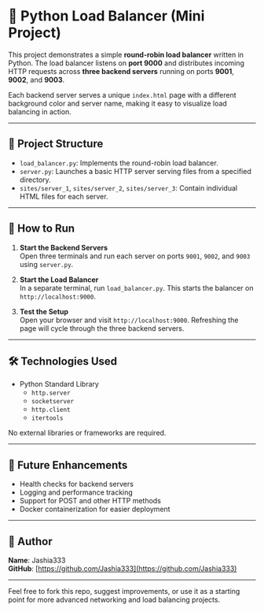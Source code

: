 # 🔁 Python Load Balancer (Mini Project)

This project demonstrates a simple **round-robin load balancer** written in Python. The load balancer listens on **port 9000** and distributes incoming HTTP requests across **three backend servers** running on ports **9001**, **9002**, and **9003**.

Each backend server serves a unique `index.html` page with a different background color and server name, making it easy to visualize load balancing in action.

---

## 📁 Project Structure

- `load_balancer.py`: Implements the round-robin load balancer.
- `server.py`: Launches a basic HTTP server serving files from a specified directory.
- `sites/server_1`, `sites/server_2`, `sites/server_3`: Contain individual HTML files for each server.

---

## 🚀 How to Run

1. **Start the Backend Servers**  
   Open three terminals and run each server on ports `9001`, `9002`, and `9003` using `server.py`.

2. **Start the Load Balancer**  
   In a separate terminal, run `load_balancer.py`. This starts the balancer on `http://localhost:9000`.

3. **Test the Setup**  
   Open your browser and visit `http://localhost:9000`. Refreshing the page will cycle through the three backend servers.

---

## 🛠 Technologies Used

- Python Standard Library
  - `http.server`
  - `socketserver`
  - `http.client`
  - `itertools`

No external libraries or frameworks are required.

---

## 📌 Future Enhancements

- Health checks for backend servers
- Logging and performance tracking
- Support for POST and other HTTP methods
- Docker containerization for easier deployment

---

## 👤 Author

**Name**: Jashia333  
**GitHub**: [https://github.com/Jashia333](https://github.com/Jashia333)

---

Feel free to fork this repo, suggest improvements, or use it as a starting point for more advanced networking and load balancing projects.
